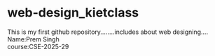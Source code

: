 # web-design_kietclass
This is my first github repository........includes about web designing....<br>
Name:Prem Singh<br>
course:CSE-2025-29<br>



